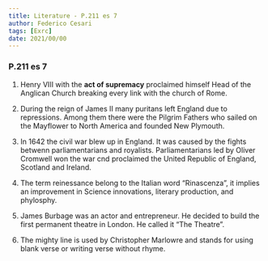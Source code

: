 ```yaml
---
title: Literature - P.211 es 7
author: Federico Cesari 
tags: [Exrc]
date: 2021/00/00
---
```

### P.211 es 7

1.  Henry VIII with the **act of supremacy** proclaimed himself Head of the Anglican Church breaking every link with the church of Rome.
2.  During the reign of James II many puritans left England due to repressions. Among them there were the Pilgrim Fathers who sailed on the Mayflower to North America and founded New Plymouth.
3.  In 1642 the civil war blew up in England. It was caused by the fights betwenn parliamentarians and royalists. Parliamentarians led by Oliver Cromwell won the war cnd proclaimed the United Republic of England, Scotland and Ireland.
4.  The term reinessance belong to the Italian word “Rinascenza”, it implies an improvement in Science innovations, literary production, and phylosphy.
5.  James Burbage was an actor and entrepreneur. He decided to build the first permanent theatre in London. He called it “The Theatre”.

7.  The mighty line is used by Christopher Marlowre and stands for using blank verse or writing verse without rhyme.